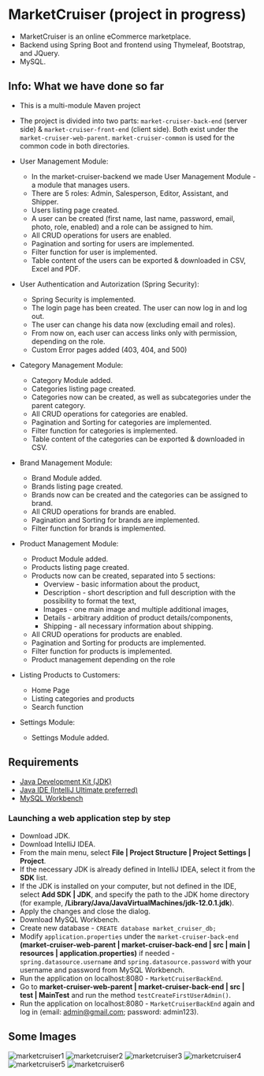 # MarketCruiser (project in progress)

* MarketCruiser is an online eCommerce marketplace.
* Backend using Spring Boot and frontend using Thymeleaf, Bootstrap, and JQuery.
* MySQL.

## Info: What we have done so far

* This is a multi-module Maven project
* The project is divided into two parts: `market-cruiser-back-end` (server side) & `market-cruiser-front-end` (client side). Both exist under the `market-cruiser-web-parent`. `market-cruiser-common` is used for the common code in both directories.

* User Management Module:
  - In the market-cruiser-backend we made User Management Module - a module that manages users.
  - There are 5 roles: Admin, Salesperson, Editor, Assistant, and Shipper.
  - Users listing page created.
  - A user can be created (first name, last name, password, email, photo, role, enabled) and a role can be assigned to him.
  - All CRUD operations for users are enabled.
  - Pagination and sorting for users are implemented.
  - Filter function for user is implemented.
  - Table content of the users can be exported & downloaded in CSV, Excel and PDF.

* User Authentication and Autorization (Spring Security):
  - Spring Security is implemented.
  - The login page has been created. The user can now log in and log out.
  - The user can change his data now (excluding email and roles).
  - From now on, each user can access links only with permission, depending on the role.
  - Custom Error pages added (403, 404, and 500)

* Category Management Module:
  - Category Module added. 
  - Categories listing page created.
  - Categories now can be created, as well as subcategories under the parent category.
  - All CRUD operations for categories are enabled.
  - Pagination and Sorting for categories are implemented.
  - Filter function for categories is implemented.
  - Table content of the categories can be exported & downloaded in CSV.

* Brand Management Module:
  - Brand Module added.
  - Brands listing page created.
  - Brands now can be created and the categories can be assigned to brand.
  - All CRUD operations for brands are enabled.
  - Pagination and Sorting for brands are implemented.
  - Filter function for brands is implemented.

* Product Management Module:
  - Product Module added.
  - Products listing page created.
  - Products now can be created, separated into 5 sections:
    - Overview - basic information about the product,
    - Description - short description and full description with the possibility to format the text,
    - Images - one main image and multiple additional images,
    - Details - arbitrary addition of product details/components,
    - Shipping - all necessary information about shipping.
  - All CRUD operations for products are enabled.
  - Pagination and Sorting for products are implemented.
  - Filter function for products is implemented.
  - Product management depending on the role

* Listing Products to Customers:
  - Home Page
  - Listing categories and products
  - Search function

* Settings Module:
  - Settings Module added.

## Requirements

* [Java Development Kit (JDK)](https://www.oracle.com/java/technologies/downloads/)
* [Java IDE (IntelliJ Ultimate preferred)](https://www.jetbrains.com/idea/download/#section=windows)
* [MySQL Workbench](https://dev.mysql.com/downloads/workbench/)

### Launching a web application step by step

* Download JDK.
* Download IntelliJ IDEA.
* From the main menu, select **File | Project Structure | Project Settings | Project**.
* If the necessary JDK is already defined in IntelliJ IDEA, select it from the **SDK** list.
* If the JDK is installed on your computer, but not defined in the IDE, select **Add SDK | JDK**, and specify the path to the JDK home directory (for example,  **/Library/Java/JavaVirtualMachines/jdk-12.0.1.jdk**).
* Apply the changes and close the dialog.
* Download MySQL Workbench.
* Create new database - `CREATE database market_cruiser_db;`
* Modify `application.properties` under the `market-cruiser-back-end` **(market-cruiser-web-parent | market-cruiser-back-end | src | main | resources | application.properties)** if needed - `spring.datasource.username` and `spring.datasource.password` with your username and password from MySQL Workbench.
* Run the application on localhost:8080 - `MarketCruiserBackEnd`.
* Go to **market-cruiser-web-parent | market-cruiser-back-end | src | test | MainTest** and run the method `testCreateFirstUserAdmin()`.
* Run the application on localhost:8080 - `MarketCruiserBackEnd` again and log in (email: admin@gmail.com; password: admin123).

## Some Images

![marketcruiser1](https://user-images.githubusercontent.com/109813536/213311356-f289c9d4-aced-4b95-9a2d-1d5b7c3bdb13.png)
![marketcruiser2](https://user-images.githubusercontent.com/109813536/213311432-5b810dff-041e-4de1-a213-7e8cab577566.png)
![marketcruiser3](https://user-images.githubusercontent.com/109813536/213311445-ae4a8627-88d2-47e6-b638-c5996b850600.png)
![marketcruiser4](https://user-images.githubusercontent.com/109813536/213311450-fa557e20-604b-40ac-9fd1-f36cbe537c69.png)
![marketcruiser5](https://user-images.githubusercontent.com/109813536/213311456-f522fc1f-6047-423c-9fb1-1e2b3f946e40.png)
![marketcruiser6](https://user-images.githubusercontent.com/109813536/213311469-e938c0a6-68d2-41a9-8a22-b774ae7a80d6.png)
